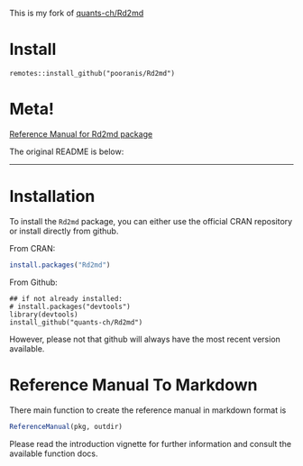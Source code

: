 This is my fork of [quants-ch/Rd2md](https://github.com/quantsch/Rd2md)

# Install
```
remotes::install_github("pooranis/Rd2md")
```

# Meta!

[Reference Manual for Rd2md package](Reference_Manual_Rd2md.md)

The original README is below:

---

# Installation

To install the `Rd2md` package, you can either use the official CRAN repository or install directly from github.

From CRAN:

```r
install.packages("Rd2md")
```

From Github:
```
## if not already installed:
# install.packages("devtools") 
library(devtools)
install_github("quants-ch/Rd2md")
```

However, please not that github will always have the most recent version available.

# Reference Manual To Markdown

There main function to create the reference manual in markdown format is

```r
ReferenceManual(pkg, outdir)
```

Please read the introduction vignette for further information and consult the available function docs.
